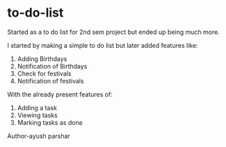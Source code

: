 # to-do-list
Started as a to do list for 2nd sem project but ended up being much more.

I started by making a simple to do list but later added features like:
1. Adding Birthdays
2. Notification of Birthdays
3. Check for festivals
4. Notification of festivals

With the already present features of:
1. Adding a task
2. Viewing tasks
3. Marking tasks as done

Author-ayush parshar
